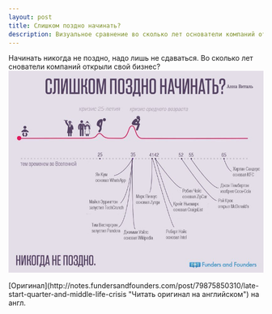 ```yaml
---
layout: post
title: Слишком поздно начинать?
description: Визуальное сравнение во сколько лет основатели компаний открыли свой бизнес.
---
```


Начинать никогда не поздно, надо лишь не сдаваться. Во сколько лет снователи компаний открыли свой бизнес?	
![Слишком поздно начинать, кризис среднего возраста - инфографика](/img/slishkom-pozdno-nachinat.jpg)
<p class="credits">[Оригинал](http://notes.fundersandfounders.com/post/79875850310/late-start-quarter-and-middle-life-crisis "Читать оригинал на английском") на англ.</p>